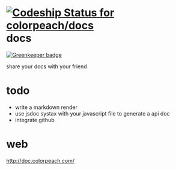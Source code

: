 [ ![Codeship Status for colorpeach/docs](https://www.codeship.io/projects/e83853e0-46c3-0132-16d3-124ef0ebe42e/status)](https://www.codeship.io/projects/45403)
docs
====

[![Greenkeeper badge](https://badges.greenkeeper.io/colorpeach/docs.svg)](https://greenkeeper.io/)

share your docs with your friend

todo
====

* write a markdown render
* use jsdoc systax with your javascript file to generate a api doc
* integrate github

web
====

http://doc.colorpeach.com/

